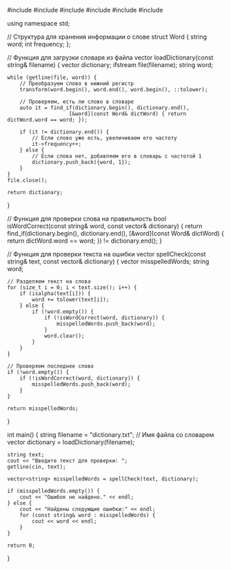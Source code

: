 #include <iostream>
#include <fstream>
#include <string>
#include <vector>
#include <algorithm>
#include <cctype>

using namespace std;

// Структура для хранения информации о слове
struct Word {
    string word;
    int frequency;
};

// Функция для загрузки словаря из файла
vector<Word> loadDictionary(const string& filename) {
    vector<Word> dictionary;
    ifstream file(filename);
    string word;

    while (getline(file, word)) {
        // Преобразуем слово в нижний регистр
        transform(word.begin(), word.end(), word.begin(), ::tolower);

        // Проверяем, есть ли слово в словаре
        auto it = find_if(dictionary.begin(), dictionary.end(),
                        [&word](const Word& dictWord) { return dictWord.word == word; });

        if (it != dictionary.end()) {
            // Если слово уже есть, увеличиваем его частоту
            it->frequency++;
        } else {
            // Если слова нет, добавляем его в словарь с частотой 1
            dictionary.push_back({word, 1});
        }
    }
    file.close();

    return dictionary;
}

// Функция для проверки слова на правильность
bool isWordCorrect(const string& word, const vector<Word>& dictionary) {
    return find_if(dictionary.begin(), dictionary.end(),
                    [&word](const Word& dictWord) { return dictWord.word == word; }) != dictionary.end();
}

// Функция для проверки текста на ошибки
vector<string> spellCheck(const string& text, const vector<Word>& dictionary) {
    vector<string> misspelledWords;
    string word;

    // Разделяем текст на слова
    for (size_t i = 0; i < text.size(); i++) {
        if (isalpha(text[i])) {
            word += tolower(text[i]);
        } else {
            if (!word.empty()) {
                if (!isWordCorrect(word, dictionary)) {
                    misspelledWords.push_back(word);
                }
                word.clear();
            }
        }
    }

    // Проверяем последнее слово
    if (!word.empty()) {
        if (!isWordCorrect(word, dictionary)) {
            misspelledWords.push_back(word);
        }
    }

    return misspelledWords;
}

int main() {
    string filename = "dictionary.txt"; // Имя файла со словарем
    vector<Word> dictionary = loadDictionary(filename);

    string text;
    cout << "Введите текст для проверки: ";
    getline(cin, text);

    vector<string> misspelledWords = spellCheck(text, dictionary);

    if (misspelledWords.empty()) {
        cout << "Ошибок не найдено." << endl;
    } else {
        cout << "Найдены следующие ошибки:" << endl;
        for (const string& word : misspelledWords) {
            cout << word << endl;
        }
    }

    return 0;
}
